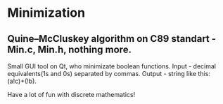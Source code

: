 Minimization
============

Quine–McCluskey algorithm on C89 standart - Min.c, Min.h, nothing more.
------
Small GUI tool on Qt, who minimizate boolean functions. 
Input - decimal equivalents(1s and 0s) separated by commas. 
Output - string like this: (a!c)+(!b).

Have a lot of fun with discrete mathematics!
